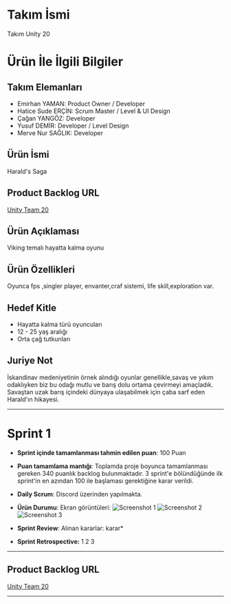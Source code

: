 # **Takım İsmi**

Takım Unity 20

# Ürün İle İlgili Bilgiler

## Takım Elemanları
- Emirhan YAMAN: Product Owner / Developer
- Hatice Sude ERÇİN: Scrum Master / Level & UI Design
- Çağan YANGÖZ: Developer
- Yusuf DEMİR: Developer / Level Design
- Merve Nur SAĞLIK: Developer

## Ürün İsmi
Harald's Saga

## Product Backlog URL

[Unity Team 20](*link)

## Ürün Açıklaması

Viking temalı hayatta kalma oyunu 

## Ürün Özellikleri
Oyunca fps ,singler player, envanter,craf sistemi, life skill,exploration var.

## Hedef Kitle

- Hayatta kalma türü oyuncuları
- 12 - 25 yaş aralığı
- Orta çağ tutkunları

## Juriye Not

 İskandinav medeniyetinin örnek alındığı oyunlar genellikle,savaş ve yıkım odaklıyken biz bu odağı mutlu ve barış dolu ortama çevirmeyi amaçladık. Savaştan uzak barış içindeki dünyaya ulaşabilmek için çaba sarf eden Harald'ın hikayesi.

---

# Sprint 1

- **Sprint içinde tamamlanması tahmin edilen puan**: 100 Puan

- **Puan tamamlama mantığı**: Toplamda proje boyunca tamamlanması gereken 340 puanlık backlog bulunmaktadır. 3 sprint'e bölündüğünde ilk sprint'in en azından 100 ile başlaması gerektiğine karar verildi.

- **Daily Scrum**: Discord üzerinden yapılmakta.

- **Ürün Durumu**: Ekran görüntüleri:
  ![Screenshot 1](link)
  ![Screenshot 2](link)
  ![Screenshot 3](link)

- **Sprint Review**: 
Alınan kararlar: karar*

- **Sprint Retrospective:**
1
2
3
 
---

## Product Backlog URL

[Unity Team 20](*link)

---

